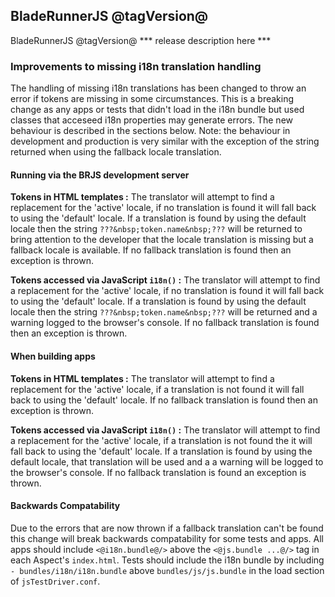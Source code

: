 ## BladeRunnerJS @tagVersion@

BladeRunnerJS @tagVersion@ *** release description here ***

### Improvements to missing i18n translation handling

The handling of missing i18n translations has been changed to throw an error if tokens are missing in some circumstances. This is a breaking change as any apps or tests that didn't load in the i18n bundle but used classes that acceseed i18n properties may generate errors. The new behaviour is described in the sections below. Note: the behaviour in development and production is very similar with the exception of the string returned when using the fallback locale translation.

#### Running via the BRJS development server

**Tokens in HTML templates :** The translator will attempt to find a replacement for the 'active' locale, if no translation is found it will fall back to using the 'default' locale. If a translation is found by using the default locale then the string `???&nbsp;token.name&nbsp;???` will be returned to bring attention to the developer that the locale translation is missing but a fallback locale is available. If no fallback translation is found then an exception is thrown.

**Tokens accessed via JavaScript `i18n()` :** The translator will attempt to find a replacement for the 'active' locale, if no translation is found it will fall back to using the 'default' locale. If a translation is found by using the default locale then the string `???&nbsp;token.name&nbsp;???` will be returned and a warning logged to the browser's console. If no fallback translation is found then an exception is thrown.

#### When building apps

**Tokens in HTML templates :** The translator will attempt to find a replacement for the 'active' locale, if a translation is not found it will fall back to using the 'default' locale. If no fallback translation is found then an exception is thrown.

**Tokens accessed via JavaScript `i18n()` :** The translator will attempt to find a replacement for the 'active' locale, if a translation is not found the it will fall back to using the 'default' locale. If a translation is found by using the default locale, that translation will be used and a a warning will be logged to the browser's console. If no fallback translation is found an exception is thrown.

#### Backwards Compatability

Due to the errors that are now thrown if a fallback translation can't be found this change will break backwards compatability for some tests and apps. All apps should include `<@i18n.bundle@/>` above the `<@js.bundle ...@/>` tag in each Aspect's `index.html`. Tests should include the i18n bundle by including `- bundles/i18n/i18n.bundle` above `bundles/js/js.bundle` in the load section of `jsTestDriver.conf`.